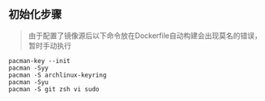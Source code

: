 
## 初始化步骤
> 由于配置了镜像源后以下命令放在Dockerfile自动构建会出现莫名的错误，暂时手动执行
```
pacman-key --init
pacman -Syy
pacman -S archlinux-keyring
pacman -Syu
pacman -S git zsh vi sudo
```